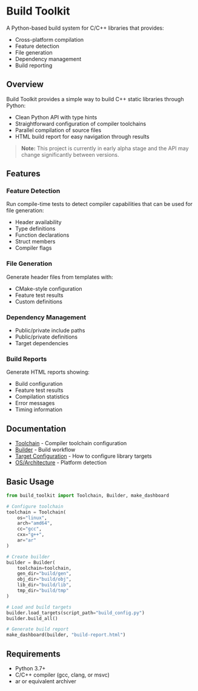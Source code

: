 # Build Toolkit

A Python-based build system for C/C++ libraries that provides:
- Cross-platform compilation
- Feature detection
- File generation
- Dependency management
- Build reporting

## Overview

Build Toolkit provides a simple way to build C++ static libraries through Python:
- Clean Python API with type hints
- Straightforward configuration of compiler toolchains
- Parallel compilation of source files
- HTML build report for easy navigation through results

> **Note:** This project is currently in early alpha stage and the API may change significantly between versions.


## Features

### Feature Detection
Run compile-time tests to detect compiler capabilities that can be used for file
generation:
- Header availability
- Type definitions
- Function declarations
- Struct members
- Compiler flags

### File Generation
Generate header files from templates with:
- CMake-style configuration
- Feature test results
- Custom definitions

### Dependency Management
- Public/private include paths
- Public/private definitions
- Target dependencies

### Build Reports
Generate HTML reports showing:
- Build configuration
- Feature test results
- Compilation statistics
- Error messages
- Timing information

## Documentation

- [Toolchain](docs/toolchain.md) - Compiler toolchain configuration
- [Builder](docs/builder.md) - Build workflow
- [Target Configuration](docs/target.md) - How to configure library targets
- [OS/Architecture](docs/os_arch.md) - Platform detection


## Basic Usage

```python
from build_toolkit import Toolchain, Builder, make_dashboard

# Configure toolchain
toolchain = Toolchain(
    os="linux",
    arch="amd64",
    cc="gcc",
    cxx="g++",
    ar="ar"
)

# Create builder
builder = Builder(
    toolchain=toolchain,
    gen_dir="build/gen",
    obj_dir="build/obj",
    lib_dir="build/lib",
    tmp_dir="build/tmp"
)

# Load and build targets
builder.load_targets(script_path="build_config.py")
builder.build_all()

# Generate build report
make_dashboard(builder, "build-report.html")
```

## Requirements
- Python 3.7+
- C/C++ compiler (gcc, clang, or msvc)
- ar or equivalent archiver
